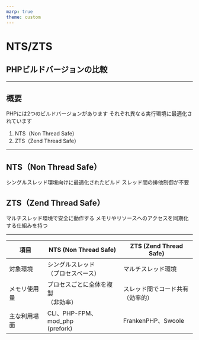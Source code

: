 ```yaml
---
marp: true
theme: custom
---
```


# NTS/ZTS
## PHPビルドバージョンの比較

---

## 概要

PHPには2つのビルドバージョンがあります
それぞれ異なる実行環境に最適化されています

1. NTS（Non Thread Safe）
1. ZTS（Zend Thread Safe）
---


## NTS（Non Thread Safe）

シングルスレッド環境向けに最適化されたビルド
スレッド間の排他制御が不要

## ZTS（Zend Thread Safe）

マルチスレッド環境で安全に動作する
メモリやリソースへのアクセスを同期化する仕組みを持つ

---

| 項目 | NTS (Non Thread Safe) | ZTS (Zend Thread Safe) |
| --- | --- | --- |
| 対象環境 | シングルスレッド<br>（プロセスベース） | マルチスレッド環境 |
| メモリ使用量 | プロセスごとに全体を複製<br>（非効率） | スレッド間でコード共有<br>（効率的） |
| 主な利用場面 | CLI、PHP-FPM、mod_php <br>(prefork) | FrankenPHP、Swoole|
